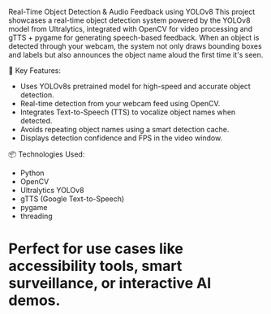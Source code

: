 Real-Time Object Detection & Audio Feedback using YOLOv8
This project showcases a real-time object detection system powered by the YOLOv8 model from Ultralytics, integrated with OpenCV for video processing and gTTS + pygame for generating speech-based feedback. When an object is detected through your webcam, the system not only draws bounding boxes and labels but also announces the object name aloud the first time it's seen.

🧠 Key Features:
- Uses YOLOv8s pretrained model for high-speed and accurate object detection.
- Real-time detection from your webcam feed using OpenCV.
- Integrates Text-to-Speech (TTS) to vocalize object names when detected.
- Avoids repeating object names using a smart detection cache.
- Displays detection confidence and FPS in the video window.

📦 Technologies Used:
- Python
- OpenCV
- Ultralytics YOLOv8
- gTTS (Google Text-to-Speech)
- pygame
- threading

# Perfect for use cases like accessibility tools, smart surveillance, or interactive AI demos.
